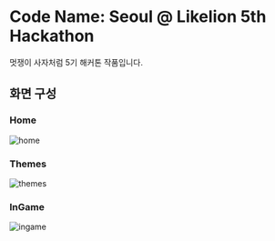 # Code Name: Seoul @ Likelion 5th Hackathon
멋쟁이 사자처럼 5기 해커톤 작품입니다.

## 화면 구성
### Home
![home]()
  
### Themes
![themes]()
  
### InGame
![ingame]()
  
